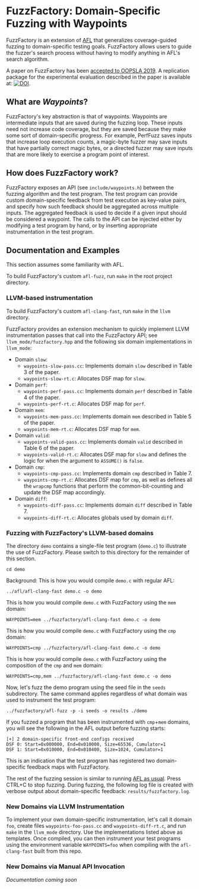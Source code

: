 # FuzzFactory: Domain-Specific Fuzzing with Waypoints

FuzzFactory is an extension of [AFL](https://github.com/google/AFL) that generalizes coverage-guided fuzzing to domain-specific testing goals. FuzzFactory allows users to guide the fuzzer's search process without having to modify anything in AFL's search algorithm.

A paper on FuzzFactory has been [accepted to OOPSLA 2019](https://2019.splashcon.org/details/splash-2019-oopsla/57/FuzzFactory-Domain-Specific-Fuzzing-with-Waypoints). A replication package for the experimental evaluation described in the paper is available at: [![DOI](https://zenodo.org/badge/DOI/10.5281/zenodo.3364086.svg)](https://doi.org/10.5281/zenodo.3364086).

## What are *Waypoints*?

FuzzFactory's key abstraction is that of waypoints. Waypoints are intermediate inputs that are saved during the fuzzing loop. These inputs need not increase code coverage, but they are saved because they make some sort of domain-specific progress. For example, PerfFuzz saves inputs that increase loop execution counts, a magic-byte fuzzer may save inputs that have partially correct magic bytes, or a directed fuzzer may save inputs that are more likely to exercise a program point of interest.

## How does FuzzFactory work?

FuzzFactory exposes an API (see `include/waypoints.h`) between the fuzzing algorithm and the test program. The test program can provide custom domain-specific feedback from test execution as key-value pairs, and specify how such feedback should be aggregated across multiple inputs. The aggregated feedback is used to decide if a given input should be considered a waypoint. The calls to the API can be injected either by modifying a test program by hand, or by inserting appropriate instrumentation in the test program. 


## Documentation and Examples



This section assumes some familiarity with AFL. 

To build FuzzFactory's custom `afl-fuzz`, run `make` in the root project directory.


### LLVM-based instrumentation

To build FuzzFactory's custom `afl-clang-fast`, run `make` in the `llvm` directory.

FuzzFactory provides an extension mechanism to quickly implement LLVM instrumentation passes that call into the FuzzFactory API; see `llvm_mode/fuzzfactory.hpp` and the following six domain implementations in `llvm_mode`:

- Domain `slow`:
  -  `waypoints-slow-pass.cc`: Implements domain `slow` described in Table 3 of the paper.
  -  `waypoints-slow-rt.c`: Allocates DSF map for `slow`.
- Domain `perf`:
  -  `waypoints-perf-pass.cc`: Implements domain `perf` described in Table 4 of the paper.
  -  `waypoints-perf-rt.c`: Allocates DSF map for `perf`.
- Domain `mem`:
  -  `waypoints-mem-pass.cc`: Implements domain `mem` described in Table 5 of the paper.
  -  `waypoints-mem-rt.c`: Allocates DSF map for `mem`.
- Domain `valid`:
  -  `waypoints-valid-pass.cc`: Implements domain `valid` described in Table 6 of the paper.
  -  `waypoints-valid-rt.c`: Allocates DSF map for `slow` and defines the logic for when the argument to `ASSUME()` is `false`.
- Domain `cmp`:
  -  `waypoints-cmp-pass.cc`: Implements domain `cmp` described in Table 7.
  -  `waypoints-cmp-rt.c`: Allocates DSF map for `cmp`, as well as defines all the `wrapcmp` functions that perform the common-bit-counting and update the DSF map accordingly. 
- Domain `diff`:
  -  `waypoints-diff-pass.cc`: Implements domain `diff` described in Table 7. 
  -  `waypoints-diff-rt.c`: Allocates globals used by domain `diff`.


### Fuzzing with FuzzFactory's LLVM-based domains


The directory `demo` contains a single-file test program (`demo.c`) to illustrate the use of FuzzFactory. Please switch to this directory for the remainder of this section.
```
cd demo
```

Background: This is how you would compile `demo.c` with regular AFL:

```
../afl/afl-clang-fast demo.c -o demo
```

This is how you would compile `demo.c` with FuzzFactory using the `mem` domain:
```
WAYPOINTS=mem ../fuzzfactory/afl-clang-fast demo.c -o demo
```

This is how you would compile `demo.c` with FuzzFactory using the `cmp` domain:
```
WAYPOINTS=cmp ../fuzzfactory/afl-clang-fast demo.c -o demo
```

This is how you would compile `demo.c` with FuzzFactory using the composition of the `cmp` and `mem` domain:
```
WAYPOINTS=cmp,mem ../fuzzfactory/afl-clang-fast demo.c -o demo
```

Now, let's fuzz the demo program using the seed file in the `seeds` subdirectory. The same command applies regardless of what domain was used to instrument the test program:

```
../fuzzfactory/afl-fuzz -p -i seeds -o results ./demo
```

If you fuzzed a program that has been instrumented with `cmp`+`mem` domains, you will see the following in the AFL output before fuzzing starts:
```
[+] 2 domain-specific front-end configs received
DSF 0: Start=0x000000, End=0x010000, Size=65536, Cumulator=1
DSF 1: Start=0x010000, End=0x010400, Size=1024, Cumulator=1
```

This is an indication that the test program has registered two domain-specific feedback maps with FuzzFactory.

The rest of the fuzzing session is similar to running [AFL as usual](http://lcamtuf.coredump.cx/afl). Press CTRL+C to stop fuzzing. During fuzzing, the following log file is created with verbose output about domain-specific feedback: `results/fuzzfactory.log`.

### New Domains via LLVM Instrumentation

To implement your own domain-specific instrumentation, let's call it domain `foo`, create files `waypoints-foo-pass.cc` and `waypoints-diff-rt.c`, and run `make` in the `llvm_mode` directory. Use the implementations listed above as templates. Once compiled, you can then instrument your test programs using the environment variable `WAYPOINTS=foo` when compiling with the `afl-clang-fast` built from this repo.

### New Domains via Manual API Invocation

*Documentation coming soon*



